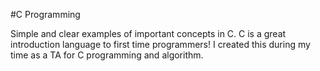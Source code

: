 #C Programming

Simple and clear examples of important concepts in C. C is a great introduction language to first time programmers! I created this during my time as a TA for C programming and algorithm. 
